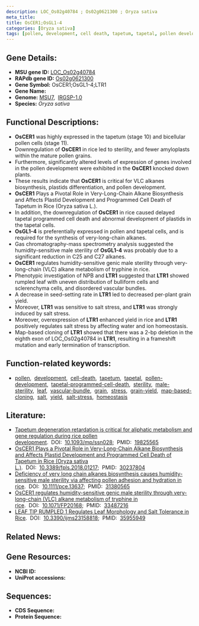 ```yaml
---
description: LOC_Os02g40784 ; Os02g0621300 ; Oryza sativa
meta_title:
title: OsCER1;OsGL1-4
categories: [Oryza sativa]
tags: [pollen, development, cell death, tapetum, tapetal, pollen development, tapetal programmed cell death, sterility, male sterility, leaf, vascular bundle, grain, stress, grain yield, map-based cloning, salt, yield, salt stress, homeostasis]
---
```


## Gene Details:
- **MSU gene ID:** [LOC_Os02g40784](http://rice.uga.edu/cgi-bin/ORF_infopage.cgi?orf=LOC_Os02g40784)  
- **RAPdb gene ID:** [Os02g0621300](https://rapdb.dna.affrc.go.jp/locus/?name=Os02g0621300)  
- **Gene Symbol:** OsCER1;OsGL1-4;LTR1
- **Gene Name:**
- **Genome:**  [MSU7](http://rice.uga.edu/),&nbsp;&nbsp;[IRGSP-1.0](https://rapdb.dna.affrc.go.jp/download/irgsp1.html)
- **Species:** *Oryza sativa*

## Functional Descriptions:
   - **OsCER1** was highly expressed in the tapetum (stage 10) and bicellular pollen cells (stage 11).
   - Downregulation of **OsCER1** in rice led to sterility, and fewer amyloplasts within the mature pollen grains.
   - Furthermore, significantly altered levels of expression of genes involved in the pollen development were exhibited in the **OsCER1** knocked down plants.
   - These results indicate that **OsCER1** is critical for VLC alkanes biosynthesis, plastids differentiation, and pollen development.
   - **OsCER1** Plays a Pivotal Role in Very-Long-Chain Alkane Biosynthesis and Affects Plastid Development and Programmed Cell Death of Tapetum in Rice (Oryza sativa L.).
   - In addition, the downregulation of **OsCER1** in rice caused delayed tapetal programmed cell death and abnormal development of plastids in the tapetal cells.
   - **OsGL1-4** is preferentially expressed in pollen and tapetal cells, and is required for the synthesis of very-long-chain alkanes.
   - Gas chromatography-mass spectrometry analysis suggested the humidity-sensitive male sterility of **OsGL1-4** was probably due to a significant reduction in C25 and C27 alkanes.
   - **OsCER1** regulates humidity-sensitive genic male sterility through very-long-chain (VLC) alkane metabolism of tryphine in rice.
   - Phenotypic investigation of NPB and **LTR1** suggested that **LTR1** showed rumpled leaf with uneven distribution of bulliform cells and sclerenchyma cells, and disordered vascular bundles.
   - A decrease in seed-setting rate in **LTR1** led to decreased per-plant grain yield.
   - Moreover, **LTR1** was sensitive to salt stress, and **LTR1** was strongly induced by salt stress.
   - Moreover, overexpression of **LTR1** enhanced yield in rice and **LTR1** positively regulates salt stress by affecting water and ion homeostasis.
   - Map-based cloning of **LTR1** showed that there was a 2-bp deletion in the eighth exon of LOC_Os02g40784 in **LTR1**, resulting in a frameshift mutation and early termination of transcription.

## Function-related keywords:
   - [pollen](/tags/pollen/),&nbsp;&nbsp;[development](/tags/development/),&nbsp;&nbsp;[cell-death](/tags/cell-death/),&nbsp;&nbsp;[tapetum](/tags/tapetum/),&nbsp;&nbsp;[tapetal](/tags/tapetal/),&nbsp;&nbsp;[pollen-development](/tags/pollen-development/),&nbsp;&nbsp;[tapetal-programmed-cell-death](/tags/tapetal-programmed-cell-death/),&nbsp;&nbsp;[sterility](/tags/sterility/),&nbsp;&nbsp;[male-sterility](/tags/male-sterility/),&nbsp;&nbsp;[leaf](/tags/leaf/),&nbsp;&nbsp;[vascular-bundle](/tags/vascular-bundle/),&nbsp;&nbsp;[grain](/tags/grain/),&nbsp;&nbsp;[stress](/tags/stress/),&nbsp;&nbsp;[grain-yield](/tags/grain-yield/),&nbsp;&nbsp;[map-based-cloning](/tags/map-based-cloning/),&nbsp;&nbsp;[salt](/tags/salt/),&nbsp;&nbsp;[yield](/tags/yield/),&nbsp;&nbsp;[salt-stress](/tags/salt-stress/),&nbsp;&nbsp;[homeostasis](/tags/homeostasis/)

## Literature:
   - [Tapetum degeneration retardation is critical for aliphatic metabolism and gene regulation during rice pollen development](https://www.doi.org/10.1093/mp/ssn028).&nbsp;&nbsp;DOI:&nbsp;&nbsp;[10.1093/mp/ssn028](https://www.doi.org/10.1093/mp/ssn028);&nbsp;&nbsp;PMID:&nbsp;&nbsp;[19825565](https://pubmed.ncbi.nlm.nih.gov/19825565/)
   - [OsCER1 Plays a Pivotal Role in Very-Long-Chain Alkane Biosynthesis and Affects Plastid Development and Programmed Cell Death of Tapetum in Rice (Oryza sativa L.)](https://www.doi.org/10.3389/fpls.2018.01217).&nbsp;&nbsp;DOI:&nbsp;&nbsp;[10.3389/fpls.2018.01217](https://www.doi.org/10.3389/fpls.2018.01217);&nbsp;&nbsp;PMID:&nbsp;&nbsp;[30237804](https://pubmed.ncbi.nlm.nih.gov/30237804/)
   - [Deficiency of very long chain alkanes biosynthesis causes humidity-sensitive male sterility via affecting pollen adhesion and hydration in rice](https://www.doi.org/10.1111/pce.13637).&nbsp;&nbsp;DOI:&nbsp;&nbsp;[10.1111/pce.13637](https://www.doi.org/10.1111/pce.13637);&nbsp;&nbsp;PMID:&nbsp;&nbsp;[31380565](https://pubmed.ncbi.nlm.nih.gov/31380565/)
   - [OsCER1 regulates humidity-sensitive genic male sterility through very-long-chain (VLC) alkane metabolism of tryphine in rice](https://www.doi.org/10.1071/FP20168).&nbsp;&nbsp;DOI:&nbsp;&nbsp;[10.1071/FP20168](https://www.doi.org/10.1071/FP20168);&nbsp;&nbsp;PMID:&nbsp;&nbsp;[33487216](https://pubmed.ncbi.nlm.nih.gov/33487216/)
   - [LEAF TIP RUMPLED 1 Regulates Leaf Morphology and Salt Tolerance in Rice](https://www.doi.org/10.3390/ijms23158818).&nbsp;&nbsp;DOI:&nbsp;&nbsp;[10.3390/ijms23158818](https://www.doi.org/10.3390/ijms23158818);&nbsp;&nbsp;PMID:&nbsp;&nbsp;[35955949](https://pubmed.ncbi.nlm.nih.gov/35955949/)

## Related News:

## Gene Resources:
- **NCBI ID:**  []()
- **UniProt accessions:** [](https://www.uniprot.org/uniprotkb//entry)

## Sequences:
- **CDS Sequence:**
- **Protein Sequence:**

